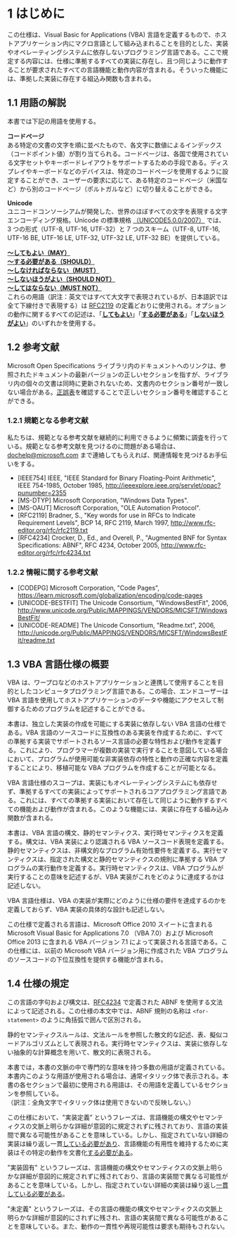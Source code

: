# 1 はじめに

この仕様は、Visual Basic for Applications (VBA) 言語を定義するもので、ホストアプリケーション内にマクロ言語として組み込まれることを目的とした、実装やオペレーティングシステムに依存しないプログラミング言語である。ここで規定する内容には、仕様に準拠するすべての実装に存在し、且つ同じように動作することが要求されたすべての言語機能と動作内容が含まれる。そういった機能には、準拠した実装に存在する組込み関数も含まれる。

## 1.1 用語の解説

本書では下記の用語を使用する。

**コードページ**  
ある特定の文書の文字を順に並べたもので、各文字に数値によるインデックス（コードポイント値）が割り当てられる。コードページは、各国で使用されている文字セットやキーボードレイアウトをサポートするための手段である。ディスプレイやキーボードなどのデバイスは、特定のコードページを使用するように設定することができ、ユーザーの要求に応じて、ある特定のコードページ（米国など）から別のコードページ（ポルトガルなど）に切り替えることができる。

**Unicode**  
ユニコードコンソーシアムが開発した、世界のほぼすべての文字を表現する文字エンコーディング規格。Unicode の標準規格 [（UNICODE5.0.0/2007）](https://go.microsoft.com/fwlink/?LinkId=154659) では、3 つの形式（UTF-8, UTF-16, UTF-32）と 7 つのスキーム（UTF-8, UTF-16, UTF-16 BE, UTF-16 LE, UTF-32, UTF-32 LE, UTF-32 BE）を提供している。

<ins>**～してもよい（MAY）**</ins>  
<ins>**～する必要がある（SHOULD）**</ins>  
<ins>**～しなければならない（MUST）**</ins>  
<ins>**～しないほうがよい（SHOULD NOT）**</ins>  
<ins>**～してはならない（MUST NOT）**</ins>  
これらの用語（訳注：英文ではすべて大文字で表現されているが、日本語訳では全て下線付きで表現する）は [RFC2119](https://go.microsoft.com/fwlink/?LinkId=90317) の定義どおりに使用される。オプションの動作に関するすべての記述は、「<ins>**してもよい**</ins>」「<ins>**する必要がある**</ins>」「<ins>**しないほうがよい**</ins>」のいずれかを使用する。

## 1.2 参考文献

Microsoft Open Specifications ライブラリ内のドキュメントへのリンクは、参照されたドキュメントの最新バージョンの正しいセクションを指すが、ライブラリ内の個々の文書は同時に更新されないため、文書内のセクション番号が一致しない場合がある。[正誤表](https://go.microsoft.com/fwlink/?linkid=850906)を確認することで正しいセクション番号を確認することができる。

### 1.2.1 規範となる参考文献
私たちは、規範となる参考文献を継続的に利用できるように頻繁に調査を行っている。規範となる参考文献を見つけるのに問題がある場合は、dochelp@microsoft.com まで連絡してもらえれば、関連情報を見つけるお手伝いをする。

- [IEEE754] IEEE, "IEEE Standard for Binary Floating-Point Arithmetic", IEEE 754-1985, October 1985, http://ieeexplore.ieee.org/servlet/opac?punumber=2355
- [MS-DTYP] Microsoft Corporation, "Windows Data Types".
- [MS-OAUT] Microsoft Corporation, "OLE Automation Protocol".
- [RFC2119] Bradner, S., "Key words for use in RFCs to Indicate Requirement Levels", BCP 14, RFC 2119, March 1997, http://www.rfc-editor.org/rfc/rfc2119.txt
- [RFC4234] Crocker, D., Ed., and Overell, P., "Augmented BNF for Syntax Specifications: ABNF", RFC 4234, October 2005, http://www.rfc-editor.org/rfc/rfc4234.txt

### 1.2.2 情報に関する参考文献
- [CODEPG] Microsoft Corporation, "Code Pages", https://learn.microsoft.com/globalization/encoding/code-pages
- [UNICODE-BESTFIT] The Unicode Consortium, "WindowsBestFit", 2006, http://www.unicode.org/Public/MAPPINGS/VENDORS/MICSFT/WindowsBestFit/
- [UNICODE-README] The Unicode Consortium, "Readme.txt", 2006, http://unicode.org/Public/MAPPINGS/VENDORS/MICSFT/WindowsBestFit/readme.txt

## 1.3 VBA 言語仕様の概要
VBA は、ワープロなどのホストアプリケーションと連携して使用することを目的としたコンピュータプログラミング言語である。この場合、エンドユーザーは VBA 言語を使用してホストアプリケーションのデータや機能にアクセスして制御するためのプログラムを記述することができる。

本書は、独立した実装の作成を可能にする実装に依存しない VBA 言語の仕様である。VBA 言語のソースコードに互換性のある実装を作成するために、すべての準拠する実装でサポートされるソース言語の必要な特性および動作を定義する。これにより、プログラマーが複数の実装で実行することを意図している場合において、プログラムが使用可能な非実装依存の特性と動作の正確な内容を定義することにより、移植可能な VBA プログラムを作成することが可能となる。

VBA 言語仕様のスコープは、実装にもオペレーティングシステムにも依存せず、準拠するすべての実装によってサポートされるコアプログラミング言語である。これには、すべての準拠する実装において存在して同じように動作するすべての機能および動作が含まれる。このような機能には、実装に存在する組み込み関数が含まれる。

本書は、VBA 言語の構文、静的セマンティクス、実行時セマンティクスを定義する。構文は、VBA 実装により認識される VBA ソースコード表現を定義する。静的セマンティクスは、非構文的なプログラム有効性要件を定義する。実行セマンティクスは、指定された構文と静的セマンティクスの規則に準拠する VBA プログラムの実行動作を定義する。実行時セマンティクスは、VBA プログラムが実行することの意味を記述するが、VBA 実装がこれをどのように達成するかは記述しない。

VBA 言語仕様は、VBA の実装が実際にどのように仕様の要件を達成するのかを定義しておらず、VBA 実装の具体的な設計も記述しない。

この仕様で定義される言語は、Microsoft Office 2010 スイートに含まれる Microsoft Visual Basic for Applications 7.0 （VBA 7.0）および Microsoft Office 2013 に含まれる VBA バージョン 7.1 によって実装される言語である。この仕様には、以前の Microsoft VBA バージョン用に作成された VBA プログラムのソースコードの下位互換性を提供する機能が含まれる。

## 1.4 仕様の規定

この言語の字句および構文は、[RFC4234](https://go.microsoft.com/fwlink/?LinkId=90462) で定義された ABNF を使用する文法によって記述される。この仕様の本文中では、ABNF 規則の名称は `<for-statement>` のように角括弧で囲んで区別される。

静的セマンティクスルールは、文法ルールを参照した散文的な記述、表、擬似コードアルゴリズムとして表現される。実行時セマンティクスは、実装に依存しない抽象的な計算概念を用いて、散文的に表現される。

本書では，本書の文脈の中で専門的な意味を持つ多数の用語が定義されている。本書内このような用語が使用される場合は、通常イタリック体で表示される。本書の各セクションで最初に使用される用語は、その用語を定義しているセクションを参照している。  
（訳注：全角文字でイタリック体は使用できないので反映しない。）

この仕様において、"実装定義" というフレーズは、言語機能の構文やセマンティクスの文脈上明らかな詳細が意図的に規定されずに残されており、言語の実装間で異なる可能性があることを意味している。しかし、指定されていない詳細の実装は繰り返し一貫<ins>している必要があり</ins>、言語機能の有用性を維持するために実装はその特定の動作を文書化<ins>する必要がある</ins>。

"実装固有" というフレーズは、言語機能の構文やセマンティクスの文脈上明らかな詳細が意図的に規定されずに残されており、言語の実装間で異なる可能性があることを意味している。しかし、指定されていない詳細の実装は繰り返し<ins>一貫している必要がある</ins>。

"未定義" というフレーズは、その言語の機能の構文やセマンティクスの文脈上明らかな詳細が意図的にされずに残され、言語の実装間で異なる可能性があることを意味している。また、動作の一貫性や再現可能性は要求も期待もされない。
